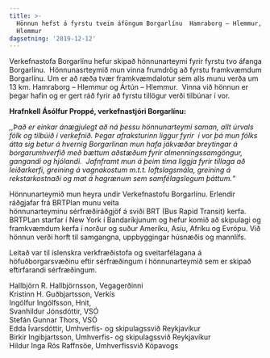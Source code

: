 ```yaml
---
title: >-
  Hönnun hefst á fyrstu tveim áföngum Borgarlínu  Hamraborg – Hlemmur, Ártún –
  Hlemmur
dagsetning: '2019-12-12'
---
```

Verkefnastofa Borgarlínu hefur skipað hönnunarteymi fyrir fyrstu tvo áfanga Borgarlínu.&nbsp; Hönnunasrteymið mun vinna frumdrög að fyrstu framkvæmdum Borgarlínu. Um er að ræða tvær framkvæmdalotur sem alls munu verða um 13 km. Hamraborg – Hlemmur og Ártún – Hlemmur.&nbsp; Vinna við hönnun er þegar hafin og er gert ráð fyrir að fyrstu tillögur verði tilbúnar í vor. 

**Hrafnkell Ásólfur Proppé, verkefnastjóri Borgarlínu:** 

_,,Það er einkar ánægjulegt að ná þessu hönnunarteymi saman, allt úrvals fólk og tilbúið í verkefnið. Þegar afraksturinn liggur fyrir&nbsp; í vor þá mun fólks átta sig betur á hvernig Borgarlínan mun hafa jákvæðar breytingar á borgarumhverfið með bættum aðstæðum fyrir almenningssamgöngur, gangandi og hjólandi.&nbsp; Jafnframt mun á þeim tíma liggja fyrir tillaga að leiðarkerfi, greining á vagnakostum m.t.t. loftslagsmála, greining á rekstarkostnaði og mat á hagrænum sem samfélagslegum þáttum.“_

Hönnunarteymið mun heyra undir Verkefnastofu Borgarlínu. Erlendir ráðgjafar frá BRTPlan munu veita\
hönnunarteyminu sérfræðiráðgjöf á sviði BRT (Bus Rapid Transit) kerfa. BRTPLan starfar í New York í Bandaríkjunum og hefur komið að skipulagi og framkvæmdum kerfa í norður og suður Ameríku, Asíu, Afríku og Evrópu. Við hönnun verði horft til samgangna, uppbyggingar húsnæðis og mannlífs. 

Leitað var til íslenskra verkfræðistofa og sveitarfélagana á höfuðborgarsvæðinu eftir sérfræðingum í hönnunarteymið sem er skipað eftirfarandi sérfræðingum. 

Hallbjörn R. Hallbjörnsson, Vegagerðinni\
Kristinn H. Guðbjartsson, Verkís\
Ingólfur Ingólfsson, Hnit,\
Svanhildur Jónsdóttir, VSÓ<br>Stefán Gunnar Thors, VSÓ\
Edda Ívarsdóttir, Umhverfis- og skipulagssvið Reykjavíkur\
Birkir Ingibjartsson, Umhverfis- og skipulagssvið Reykjavíkur\
Hildur Inga Rós Raffnsöe, Umhverfissvið Kópavogs
